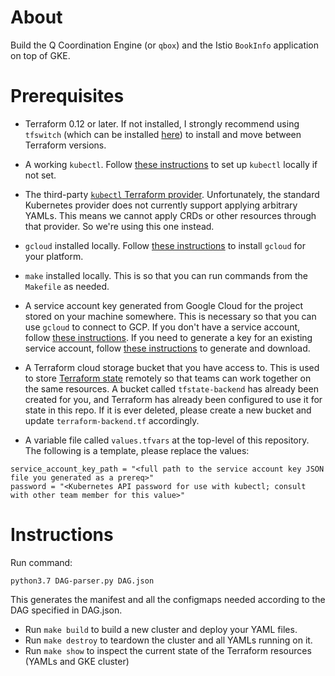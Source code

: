 # About

Build the Q Coordination Engine (or `qbox`) and the Istio `BookInfo` application on top of GKE. 

# Prerequisites

 - Terraform 0.12 or later. If not installed, I strongly recommend using `tfswitch` (which can be installed [here](https://warrensbox.github.io/terraform-switcher/)) to install and move between Terraform versions.

 - A working `kubectl`. Follow [these instructions](https://kubernetes.io/docs/tasks/tools/install-kubectl/) to set up `kubectl` locally if not set. 

 - The third-party [`kubectl` Terraform provider](https://gavinbunney.github.io/terraform-provider-kubectl/docs/provider.html). Unfortunately, the standard Kubernetes provider does not currently support applying arbitrary YAMLs. This means we cannot apply CRDs or other resources through that provider. So we're using this one instead.

 - `gcloud` installed locally. Follow [these instructions](https://cloud.google.com/sdk/docs/downloads-interactive) to install `gcloud` for your platform.

 - `make` installed locally. This is so that you can run commands from the `Makefile` as needed. 

 - A service account key generated from Google Cloud for the project stored on your machine somewhere. This is necessary so that you can use `gcloud` to connect to GCP. If you don't have a service account, follow [these instructions](https://cloud.google.com/iam/docs/creating-managing-service-accounts). If you need to generate a key for an existing service account, follow [these instructions](https://cloud.google.com/iam/docs/creating-managing-service-account-keys) to generate and download.

 - A Terraform cloud storage bucket that you have access to. This is used to store [Terraform state](https://www.terraform.io/docs/state/index.html) remotely so that teams can work together on the same resources. A bucket called `tfstate-backend` has already been created for you, and Terraform has already been configured to use it for state in this repo. If it is ever deleted, please create a new bucket and update `terraform-backend.tf` accordingly.  


 - A variable file called `values.tfvars` at the top-level of this repository. The following is a template, please replace the values:

 ```
 service_account_key_path = "<full path to the service account key JSON file you generated as a prereq>"
 password = "<Kubernetes API password for use with kubectl; consult with other team member for this value>"
 ```

# Instructions
Run command:
```
python3.7 DAG-parser.py DAG.json
```
This generates the manifest and all the configmaps needed according to the DAG specified in DAG.json.

- Run `make build` to build a new cluster and deploy your YAML files.
- Run `make destroy` to teardown the cluster and all YAMLs running on it.
- Run `make show` to inspect the current state of the Terraform resources (YAMLs and GKE cluster)
